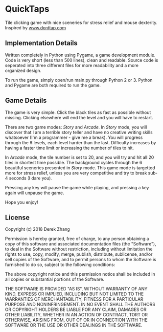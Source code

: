 # QuickTaps
Tile clicking game with nice sceneries for stress relief and mouse dexterity.
Inspired by www.donttap.com

<h2>Implementation Details</h2>

Written completely in Python using Pygame, a game development module. Code is very short (less than 500 lines), clean and readable. Source code is seperated into three different files for more readability and a more organized design. 

To run the game, simply open/run main.py through Python 2 or 3. Python and Pygame are both required to run the game. 

<h2>Game Details</h2>

The game is very simple. Click the black tiles as fast as possible without missing. Clicking elsewhere will end the level and you will have to restart. 

There are two game modes: <i>Story</i> and <i>Arcade</i>. In <i>Story</i> mode, you will discover that I am a terrible story teller and have no creative writing skills whatsoever (I'm a programmer - give me a break). You will progress through the 6 levels, each level harder than the last. Difficulty increases by having a faster time limit or increasing the number of tiles to hit. 

In <i>Arcade</i> mode, the tile number is set to 20, and you will try and hit all 20 tiles in shortest time possible. The background cycles through the 6 beautiful sceneries presented in <i>Story</i> mode. This game mode is targetted more for stress relief, unless you are very competitive and try to break sub-4 seconds (I dare you).

Pressing any key will pause the game while playing, and pressing a key again will unpause the game.

Hope you enjoy! 

<h2>License</h2>

Copyright (c) 2018 Derek Zhang

Permission is hereby granted, free of charge, to any person obtaining a copy of this software and associated documentation files (the "Software"), to deal in the Software without restriction, including without limitation the rights to use, copy, modify, merge, publish, distribute, sublicense, and/or sell copies of the Software, and to permit persons to whom the Software is furnished to do so, subject to the following conditions:

The above copyright notice and this permission notice shall be included in all copies or substantial portions of the Software.

THE SOFTWARE IS PROVIDED "AS IS", WITHOUT WARRANTY OF ANY KIND, EXPRESS OR IMPLIED, INCLUDING BUT NOT LIMITED TO THE WARRANTIES OF MERCHANTABILITY, FITNESS FOR A PARTICULAR PURPOSE AND NONINFRINGEMENT. IN NO EVENT SHALL THE AUTHORS OR COPYRIGHT HOLDERS BE LIABLE FOR ANY CLAIM, DAMAGES OR OTHER LIABILITY, WHETHER IN AN ACTION OF CONTRACT, TORT OR OTHERWISE, ARISING FROM, OUT OF OR IN CONNECTION WITH THE SOFTWARE OR THE USE OR OTHER DEALINGS IN THE SOFTWARE.

